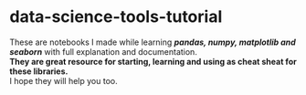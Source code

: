 # data-science-tools-tutorial
These are notebooks I made while learning **_pandas, numpy, matplotlib and seaborn_** with full explanation and documentation.</br>
**They are great resource for starting, learning and using as cheat sheat for these libraries.**</br>
I hope they will help you too.
